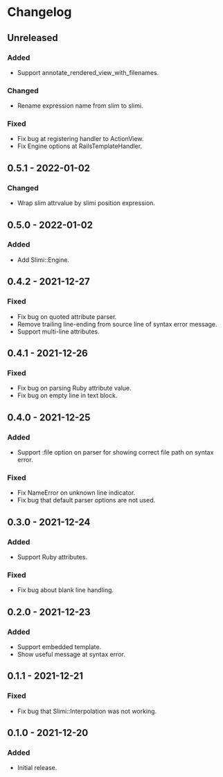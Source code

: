 # Changelog

## Unreleased

### Added

- Support annotate_rendered_view_with_filenames.

### Changed

- Rename expression name from slim to slimi.

### Fixed

- Fix bug at registering handler to ActionView.
- Fix Engine options at RailsTemplateHandler.

## 0.5.1 - 2022-01-02

### Changed

- Wrap slim attrvalue by slimi position expression.

## 0.5.0 - 2022-01-02

### Added

- Add Slimi::Engine.

## 0.4.2 - 2021-12-27

### Fixed

- Fix bug on quoted attribute parser.
- Remove trailing line-ending from source line of syntax error message.
- Support multi-line attributes.

## 0.4.1 - 2021-12-26

### Fixed

- Fix bug on parsing Ruby attribute value.
- Fix bug on empty line in text block.

## 0.4.0 - 2021-12-25

### Added

- Support :file option on parser for showing correct file path on syntax error.

### Fixed

- Fix NameError on unknown line indicator.
- Fix bug that default parser options are not used.

## 0.3.0 - 2021-12-24

### Added

- Support Ruby attributes.

### Fixed

- Fix bug about blank line handling.

## 0.2.0 - 2021-12-23

### Added

- Support embedded template.
- Show useful message at syntax error.

## 0.1.1 - 2021-12-21

### Fixed

- Fix bug that Slimi::Interpolation was not working.

## 0.1.0 - 2021-12-20

### Added

- Initial release.
